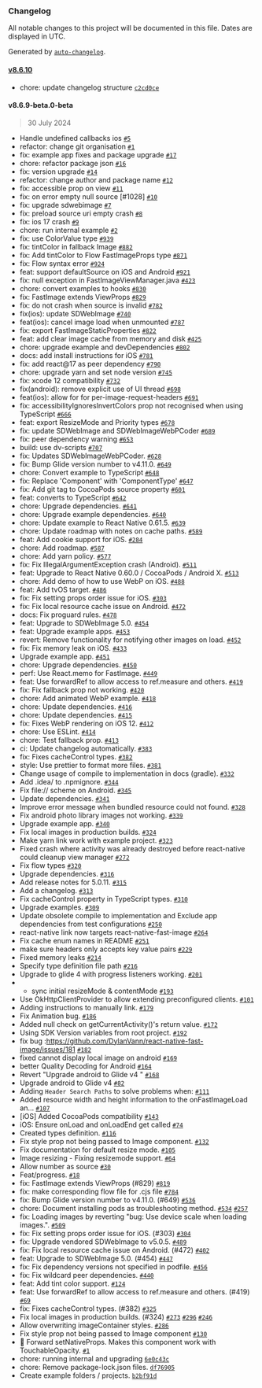 ### Changelog

All notable changes to this project will be documented in this file. Dates are displayed in UTC.

Generated by [`auto-changelog`](https://github.com/CookPete/auto-changelog).

#### [v8.6.10](https://github.com/dream-sports-labs/react-native-fast-image/compare/v8.6.9-beta.0-beta...v8.6.10)

- chore: update changelog structure [`c2cd0ce`](https://github.com/dream-sports-labs/react-native-fast-image/commit/c2cd0ce98ad8bb151bcbd05de8341e8fec6b16c7)

#### v8.6.9-beta.0-beta

> 30 July 2024

- Handle undefined callbacks ios [`#5`](https://github.com/dream-sports-labs/react-native-fast-image/pull/5)
- refactor: change git organisation [`#1`](https://github.com/dream-sports-labs/react-native-fast-image/pull/1)
- fix: example app fixes and package upgrade [`#17`](https://github.com/dream-sports-labs/react-native-fast-image/pull/17)
- chore: refactor package json [`#16`](https://github.com/dream-sports-labs/react-native-fast-image/pull/16)
- fix: version upgrade [`#14`](https://github.com/dream-sports-labs/react-native-fast-image/pull/14)
- refactor: change author and package name [`#12`](https://github.com/dream-sports-labs/react-native-fast-image/pull/12)
- fix: accessible prop on view [`#11`](https://github.com/dream-sports-labs/react-native-fast-image/pull/11)
- fix: on error empty null source [#1028] [`#10`](https://github.com/dream-sports-labs/react-native-fast-image/pull/10)
- fix: upgrade sdwebimage [`#7`](https://github.com/dream-sports-labs/react-native-fast-image/pull/7)
- fix: preload source uri empty crash [`#8`](https://github.com/dream-sports-labs/react-native-fast-image/pull/8)
- fix: ios 17 crash [`#9`](https://github.com/dream-sports-labs/react-native-fast-image/pull/9)
- chore: run internal example [`#2`](https://github.com/dream-sports-labs/react-native-fast-image/pull/2)
- fix: use ColorValue type [`#939`](https://github.com/dream-sports-labs/react-native-fast-image/pull/939)
- fix: tintColor in fallback Image [`#882`](https://github.com/dream-sports-labs/react-native-fast-image/pull/882)
- fix: Add tintColor to Flow FastImageProps type [`#871`](https://github.com/dream-sports-labs/react-native-fast-image/pull/871)
- fix: Flow syntax error [`#924`](https://github.com/dream-sports-labs/react-native-fast-image/pull/924)
- feat: support defaultSource on iOS and Android [`#921`](https://github.com/dream-sports-labs/react-native-fast-image/pull/921)
- fix: null exception in FastImageViewManager.java [`#423`](https://github.com/dream-sports-labs/react-native-fast-image/pull/423)
- chore: convert examples to hooks [`#830`](https://github.com/dream-sports-labs/react-native-fast-image/pull/830)
- fix: FastImage extends ViewProps [`#829`](https://github.com/dream-sports-labs/react-native-fast-image/pull/829)
- fix: do not crash when source is invalid [`#782`](https://github.com/dream-sports-labs/react-native-fast-image/pull/782)
- fix(ios): update SDWebImage [`#740`](https://github.com/dream-sports-labs/react-native-fast-image/pull/740)
- feat(ios): cancel image load when unmounted [`#787`](https://github.com/dream-sports-labs/react-native-fast-image/pull/787)
- fix: export FastImageStaticProperties [`#822`](https://github.com/dream-sports-labs/react-native-fast-image/pull/822)
- feat: add clear image cache from memory and disk [`#425`](https://github.com/dream-sports-labs/react-native-fast-image/pull/425)
- chore: upgrade example and devDependencies [`#802`](https://github.com/dream-sports-labs/react-native-fast-image/pull/802)
- docs: add install instructions for iOS [`#781`](https://github.com/dream-sports-labs/react-native-fast-image/pull/781)
- fix: add react@17 as peer dependency [`#790`](https://github.com/dream-sports-labs/react-native-fast-image/pull/790)
- chore: upgrade yarn and set node version [`#745`](https://github.com/dream-sports-labs/react-native-fast-image/pull/745)
- fix: xcode 12 compatibility [`#732`](https://github.com/dream-sports-labs/react-native-fast-image/pull/732)
- fix(android): remove explicit use of UI thread [`#698`](https://github.com/dream-sports-labs/react-native-fast-image/pull/698)
- feat(ios): allow for for per-image-request-headers [`#691`](https://github.com/dream-sports-labs/react-native-fast-image/pull/691)
- fix: accessibilityIgnoresInvertColors prop not recognised when using TypeScript [`#666`](https://github.com/dream-sports-labs/react-native-fast-image/pull/666)
- feat: export ResizeMode and Priority types [`#678`](https://github.com/dream-sports-labs/react-native-fast-image/pull/678)
- fix: update SDWebImage and SDWebImageWebPCoder [`#689`](https://github.com/dream-sports-labs/react-native-fast-image/pull/689)
- fix: peer dependency warning [`#653`](https://github.com/dream-sports-labs/react-native-fast-image/pull/653)
- build: use dv-scripts [`#707`](https://github.com/dream-sports-labs/react-native-fast-image/pull/707)
- fix: Updates SDWebImageWebPCoder. [`#628`](https://github.com/dream-sports-labs/react-native-fast-image/pull/628)
- fix: Bump Glide version number to v4.11.0. [`#649`](https://github.com/dream-sports-labs/react-native-fast-image/pull/649)
- chore: Convert example to TypeScript [`#648`](https://github.com/dream-sports-labs/react-native-fast-image/pull/648)
- fix: Replace 'Component' with 'ComponentType' [`#647`](https://github.com/dream-sports-labs/react-native-fast-image/pull/647)
- fix: Add git tag to CocoaPods source property [`#601`](https://github.com/dream-sports-labs/react-native-fast-image/pull/601)
- feat: converts to TypeScript [`#642`](https://github.com/dream-sports-labs/react-native-fast-image/pull/642)
- chore: Upgrade dependencies. [`#641`](https://github.com/dream-sports-labs/react-native-fast-image/pull/641)
- chore: Upgrade example dependencies. [`#640`](https://github.com/dream-sports-labs/react-native-fast-image/pull/640)
- chore: Update example to React Native 0.61.5. [`#639`](https://github.com/dream-sports-labs/react-native-fast-image/pull/639)
- chore: Update roadmap with notes on cache paths. [`#589`](https://github.com/dream-sports-labs/react-native-fast-image/pull/589)
- feat: Add cookie support for iOS. [`#284`](https://github.com/dream-sports-labs/react-native-fast-image/pull/284)
- chore: Add roadmap. [`#587`](https://github.com/dream-sports-labs/react-native-fast-image/pull/587)
- chore: Add yarn policy. [`#577`](https://github.com/dream-sports-labs/react-native-fast-image/pull/577)
- fix: Fix IllegalArgumentException crash (Android). [`#511`](https://github.com/dream-sports-labs/react-native-fast-image/pull/511)
- feat: Upgrade to React Native 0.60.0 / CocoaPods / Android X. [`#513`](https://github.com/dream-sports-labs/react-native-fast-image/pull/513)
- chore: Add demo of how to use WebP on iOS. [`#488`](https://github.com/dream-sports-labs/react-native-fast-image/pull/488)
- feat: Add tvOS target. [`#486`](https://github.com/dream-sports-labs/react-native-fast-image/pull/486)
- fix: Fix setting props order issue for iOS. [`#303`](https://github.com/dream-sports-labs/react-native-fast-image/pull/303)
- fix: Fix local resource cache issue on Android. [`#472`](https://github.com/dream-sports-labs/react-native-fast-image/pull/472)
- docs: Fix proguard rules. [`#478`](https://github.com/dream-sports-labs/react-native-fast-image/pull/478)
- feat: Upgrade to SDWebImage 5.0. [`#454`](https://github.com/dream-sports-labs/react-native-fast-image/pull/454)
- feat: Upgrade example apps. [`#453`](https://github.com/dream-sports-labs/react-native-fast-image/pull/453)
- revert: Remove functionality for notifying other images on load. [`#452`](https://github.com/dream-sports-labs/react-native-fast-image/pull/452)
- fix: Fix memory leak on iOS. [`#433`](https://github.com/dream-sports-labs/react-native-fast-image/pull/433)
- Upgrade example app. [`#451`](https://github.com/dream-sports-labs/react-native-fast-image/pull/451)
- chore: Upgrade dependencies. [`#450`](https://github.com/dream-sports-labs/react-native-fast-image/pull/450)
- perf: Use React.memo for FastImage. [`#449`](https://github.com/dream-sports-labs/react-native-fast-image/pull/449)
- feat: Use forwardRef to allow access to ref.measure and others. [`#419`](https://github.com/dream-sports-labs/react-native-fast-image/pull/419)
- fix: Fix fallback prop not working. [`#420`](https://github.com/dream-sports-labs/react-native-fast-image/pull/420)
- chore: Add animated WebP example. [`#418`](https://github.com/dream-sports-labs/react-native-fast-image/pull/418)
- chore: Update dependencies. [`#416`](https://github.com/dream-sports-labs/react-native-fast-image/pull/416)
- chore: Update dependencies. [`#415`](https://github.com/dream-sports-labs/react-native-fast-image/pull/415)
- fix: Fixes WebP rendering on iOS 12. [`#412`](https://github.com/dream-sports-labs/react-native-fast-image/pull/412)
- chore: Use ESLint. [`#414`](https://github.com/dream-sports-labs/react-native-fast-image/pull/414)
- chore: Test fallback prop. [`#413`](https://github.com/dream-sports-labs/react-native-fast-image/pull/413)
- ci: Update changelog automatically. [`#383`](https://github.com/dream-sports-labs/react-native-fast-image/pull/383)
- fix: Fixes cacheControl types. [`#382`](https://github.com/dream-sports-labs/react-native-fast-image/pull/382)
- style: Use prettier to format more files. [`#381`](https://github.com/dream-sports-labs/react-native-fast-image/pull/381)
- Change usage of compile to implementation in docs (gradle). [`#332`](https://github.com/dream-sports-labs/react-native-fast-image/pull/332)
- Add .idea/ to .npmignore. [`#344`](https://github.com/dream-sports-labs/react-native-fast-image/pull/344)
- Fix file:// scheme on Android. [`#345`](https://github.com/dream-sports-labs/react-native-fast-image/pull/345)
- Update dependencies. [`#341`](https://github.com/dream-sports-labs/react-native-fast-image/pull/341)
- Improve error message when bundled resource could not found. [`#328`](https://github.com/dream-sports-labs/react-native-fast-image/pull/328)
- Fix android photo library images not working. [`#339`](https://github.com/dream-sports-labs/react-native-fast-image/pull/339)
- Upgrade example app. [`#340`](https://github.com/dream-sports-labs/react-native-fast-image/pull/340)
- Fix local images in production builds. [`#324`](https://github.com/dream-sports-labs/react-native-fast-image/pull/324)
- Make yarn link work with example project. [`#323`](https://github.com/dream-sports-labs/react-native-fast-image/pull/323)
- Fixed crash where activity was already destroyed before react-native could cleanup view manager [`#272`](https://github.com/dream-sports-labs/react-native-fast-image/pull/272)
- Fix flow types [`#320`](https://github.com/dream-sports-labs/react-native-fast-image/pull/320)
- Upgrade dependencies. [`#316`](https://github.com/dream-sports-labs/react-native-fast-image/pull/316)
- Add release notes for 5.0.11. [`#315`](https://github.com/dream-sports-labs/react-native-fast-image/pull/315)
- Add a changelog. [`#313`](https://github.com/dream-sports-labs/react-native-fast-image/pull/313)
- Fix cacheControl property in TypeScript types. [`#310`](https://github.com/dream-sports-labs/react-native-fast-image/pull/310)
- Upgrade examples. [`#309`](https://github.com/dream-sports-labs/react-native-fast-image/pull/309)
- Update obsolete compile to implementation and Exclude app dependencies from test configurations [`#250`](https://github.com/dream-sports-labs/react-native-fast-image/pull/250)
- react-native link now targets react-native-fast-image [`#264`](https://github.com/dream-sports-labs/react-native-fast-image/pull/264)
- Fix cache enum names in README [`#251`](https://github.com/dream-sports-labs/react-native-fast-image/pull/251)
- make sure headers only accepts key value pairs [`#229`](https://github.com/dream-sports-labs/react-native-fast-image/pull/229)
- Fixed memory leaks [`#214`](https://github.com/dream-sports-labs/react-native-fast-image/pull/214)
- Specify type definition file path [`#216`](https://github.com/dream-sports-labs/react-native-fast-image/pull/216)
- Upgrade to glide 4 with progress listeners working. [`#201`](https://github.com/dream-sports-labs/react-native-fast-image/pull/201)
- * sync initial resizeMode & contentMode [`#193`](https://github.com/dream-sports-labs/react-native-fast-image/pull/193)
- Use OkHttpClientProvider to allow extending preconfigured clients. [`#101`](https://github.com/dream-sports-labs/react-native-fast-image/pull/101)
- Adding instructions to manually link. [`#179`](https://github.com/dream-sports-labs/react-native-fast-image/pull/179)
- Fix Animation bug. [`#186`](https://github.com/dream-sports-labs/react-native-fast-image/pull/186)
- Added null check on  getCurrentActivity()'s return value. [`#172`](https://github.com/dream-sports-labs/react-native-fast-image/pull/172)
- Using SDK Version variables from root project. [`#192`](https://github.com/dream-sports-labs/react-native-fast-image/pull/192)
- fix bug :https://github.com/DylanVann/react-native-fast-image/issues/181 [`#182`](https://github.com/dream-sports-labs/react-native-fast-image/pull/182)
- fixed cannot display local image on android [`#169`](https://github.com/dream-sports-labs/react-native-fast-image/pull/169)
- better Quality Decoding for Android [`#164`](https://github.com/dream-sports-labs/react-native-fast-image/pull/164)
- Revert "Upgrade android to Glide v4 " [`#168`](https://github.com/dream-sports-labs/react-native-fast-image/pull/168)
- Upgrade android to Glide v4  [`#82`](https://github.com/dream-sports-labs/react-native-fast-image/pull/82)
- Adding `Header Search Paths` to solve problems when: [`#111`](https://github.com/dream-sports-labs/react-native-fast-image/pull/111)
- Added resource width and height information to the onFastImageLoad an… [`#107`](https://github.com/dream-sports-labs/react-native-fast-image/pull/107)
- [iOS] Added CocoaPods compatibility [`#143`](https://github.com/dream-sports-labs/react-native-fast-image/pull/143)
- iOS: Ensure onLoad and onLoadEnd get called [`#74`](https://github.com/dream-sports-labs/react-native-fast-image/pull/74)
- Created types definition. [`#116`](https://github.com/dream-sports-labs/react-native-fast-image/pull/116)
- Fix style prop not being passed to Image component. [`#132`](https://github.com/dream-sports-labs/react-native-fast-image/pull/132)
- Fix documentation for default resize mode. [`#105`](https://github.com/dream-sports-labs/react-native-fast-image/pull/105)
- Image resizing - Fixing resizemode support. [`#64`](https://github.com/dream-sports-labs/react-native-fast-image/pull/64)
- Allow number as source [`#30`](https://github.com/dream-sports-labs/react-native-fast-image/pull/30)
- Feat/progress. [`#18`](https://github.com/dream-sports-labs/react-native-fast-image/pull/18)
- fix: FastImage extends ViewProps (#829) [`#819`](https://github.com/dream-sports-labs/react-native-fast-image/issues/819)
- fix: make corresponding flow file for .cjs file [`#784`](https://github.com/dream-sports-labs/react-native-fast-image/issues/784)
- fix: Bump Glide version number to v4.11.0. (#649) [`#536`](https://github.com/dream-sports-labs/react-native-fast-image/issues/536)
- chore: Document installing pods as troubleshooting method. [`#534`](https://github.com/dream-sports-labs/react-native-fast-image/issues/534) [`#257`](https://github.com/dream-sports-labs/react-native-fast-image/issues/257)
- fix: Loading images by reverting "bug: Use device scale when loading images.". [`#509`](https://github.com/dream-sports-labs/react-native-fast-image/issues/509)
- fix: Fix setting props order issue for iOS. (#303) [`#304`](https://github.com/dream-sports-labs/react-native-fast-image/issues/304)
- fix: Upgrade vendored SDWebImage to v5.0.5. [`#489`](https://github.com/dream-sports-labs/react-native-fast-image/issues/489)
- fix: Fix local resource cache issue on Android. (#472) [`#402`](https://github.com/dream-sports-labs/react-native-fast-image/issues/402)
- feat: Upgrade to SDWebImage 5.0. (#454) [`#447`](https://github.com/dream-sports-labs/react-native-fast-image/issues/447)
- fix: Fix dependency versions not specified in podfile. [`#456`](https://github.com/dream-sports-labs/react-native-fast-image/issues/456)
- fix: Fix wildcard peer dependencies. [`#440`](https://github.com/dream-sports-labs/react-native-fast-image/issues/440)
- feat: Add tint color support. [`#124`](https://github.com/dream-sports-labs/react-native-fast-image/issues/124)
- feat: Use forwardRef to allow access to ref.measure and others. (#419) [`#69`](https://github.com/dream-sports-labs/react-native-fast-image/issues/69)
- fix: Fixes cacheControl types. (#382) [`#325`](https://github.com/dream-sports-labs/react-native-fast-image/issues/325)
- Fix local images in production builds. (#324) [`#273`](https://github.com/dream-sports-labs/react-native-fast-image/issues/273) [`#296`](https://github.com/dream-sports-labs/react-native-fast-image/issues/296) [`#246`](https://github.com/dream-sports-labs/react-native-fast-image/issues/246)
- Allow overwriting imageContainer styles. [`#286`](https://github.com/dream-sports-labs/react-native-fast-image/issues/286)
- Fix style prop not being passed to Image component [`#130`](https://github.com/dream-sports-labs/react-native-fast-image/issues/130)
- 🐛 Forward setNativeProps. Makes this component work with TouchableOpacity. [`#1`](https://github.com/dream-sports-labs/react-native-fast-image/issues/1)
- chore: running internal and upgrading [`6e0c43c`](https://github.com/dream-sports-labs/react-native-fast-image/commit/6e0c43ccbbca6b82fe767978098275439081c2c5)
- chore: Remove package-lock.json files. [`df76905`](https://github.com/dream-sports-labs/react-native-fast-image/commit/df769056f44bc0e49032edcd8f3b6c26de5472cb)
- Create example folders / projects. [`b2bf91d`](https://github.com/dream-sports-labs/react-native-fast-image/commit/b2bf91d62b3f480e52e3a3a2bd875d53e7982d3a)
